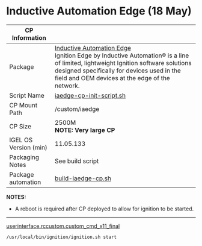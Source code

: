 # Inductive Automation Edge (18 May)

|  CP Information |            |
|-----------------|------------|
| Package | [Inductive Automation Edge](https://inductiveautomation.com/ignition/edge) <br /> Ignition Edge by Inductive Automation® is a line of limited, lightweight Ignition software solutions designed specifically for devices used in the field and OEM devices at the edge of the network. |
| Script Name | [iaedge-cp-init-script.sh](build/iaedge-cp-init-script.sh) |
| CP Mount Path | /custom/iaedge |
| CP Size | 2500M <br/> **NOTE: Very large CP** |
| IGEL OS Version (min) | 11.05.133 |
| Packaging Notes | See build script |
| Package automation | [build-iaedge-cp.sh](build/build-iaedge-cp.sh) |

**NOTES:**

- A reboot is required after CP deployed to allow for ignition to be started.

-----

[userinterface.rccustom.custom_cmd_x11_final](igel/thousandeyes-profile.xml)

```
/usr/local/bin/ignition/ignition.sh start
   ```
